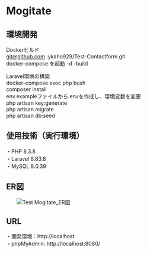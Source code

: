# Mogitate  
## 環境開発  
Dockerビルド  
 git@github.com :ykaho929/Test-Contactform.git  
 docker-compose を起動 -d -build  

Laravel環境の構築  
 docker-compose exec php bush  
 composer install  
 env.exampleファイルから.envを作成し、環境変数を変更  
 php artisan key:generate  
 php artisan migrate  
 php artisan db:seed  

## 使用技術（実行環境）  
・PHP 8.3.8  
・Laravel 8.83.8  
・MySQL 8.0.39  
## ER図
　　![Test Mogitate_ER図](https://github.com/user-attachments/assets/861a0782-a3fb-4297-b6bc-a7da42c0a2b8)
## URL  
・開発環境：http://localhost  
・phpMyAdmin: http://localhost:8080/  
